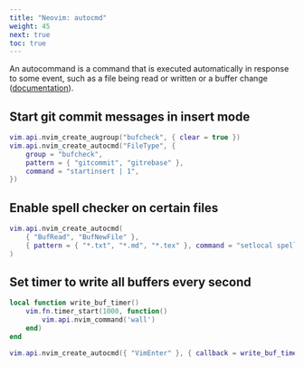 ```yaml
---
title: "Neovim: autocmd"
weight: 45
next: true
toc: true
---
```


An autocommand is a command that is executed automatically in response to some
event, such as a file being read or written or a buffer change
([documentation](https://neovim.io/doc/user/autocmd.html)).

## Start git commit messages in insert mode

```lua
vim.api.nvim_create_augroup("bufcheck", { clear = true })
vim.api.nvim_create_autocmd("FileType", {
    group = "bufcheck",
    pattern = { "gitcommit", "gitrebase" },
    command = "startinsert | 1",
})
```

## Enable spell checker on certain files

```lua
vim.api.nvim_create_autocmd(
    { "BufRead", "BufNewFile" },
    { pattern = { "*.txt", "*.md", "*.tex" }, command = "setlocal spell" }
)
```

## Set timer to write all buffers every second

```lua
local function write_buf_timer()
    vim.fn.timer_start(1000, function()
        vim.api.nvim_command('wall')
    end)
end

vim.api.nvim_create_autocmd({ "VimEnter" }, { callback = write_buf_timer })
```
